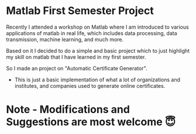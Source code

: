 # Matlab First Semester Project

Recently I attended a workshop on Matlab where I am introduced to various applications of matlab in real life, which includes data processing, data transmission, machine learning, and much more.

Based on it I decided to do a simple and basic project which to just highlight my skill on matlab that I have learned in my first semester.

So I made an project on "Automatic Certificate Generator".


- This is just a basic implementation of what a lot of organizations and institutes, and companies used to generate online certificates.


# Note - Modifications and Suggestions are most welcome :innocent:

